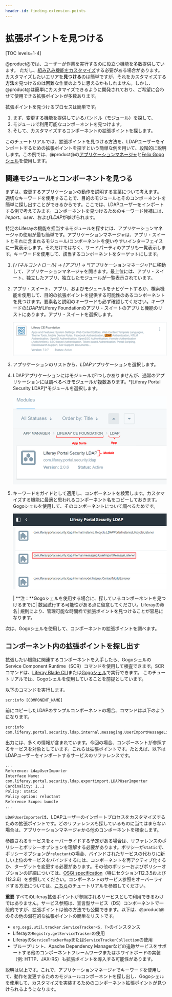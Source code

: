 ```yaml
---
header-id: finding-extension-points
---
```


# 拡張ポイントを見つける

[TOC levels=1-4]

@product@では、ユーザーが作業を実行するのに役立つ機能を多数提供しています。
ただし、[組み込み機能をカスタマイズ](/docs/7-1/tutorials/-/knowledge_base/t/customizing)する必要がある場合があります。
カスタマイズしたいエリアを**見つける**のは簡単ですが、それをカスタマイズする**方法**を見つけるのは困難な作業のように思えるかもしれません。しかし、@product@は簡単にカスタマイズできるように開発されており、ご希望に合わせて使用できる拡張ポイントが多数あります。

拡張ポイントを見つけるプロセスは簡単です。

1. まず、変更する機能を提供しているバンドル（モジュール）を探して、
3. モジュールで利用可能なコンポーネントを見つけます。
4. そして、カスタマイズするコンポーネントの拡張ポイントを探します。

このチュートリアルでは、拡張ポイントを見つける方法を、LDAPユーザーをインポートするための拡張ポイントを探すという簡単な例を用いて、段階的に説明します。この例では、@product@の[アプリケーションマネージャ](/docs/7-1/user/-/knowledge_base/u/managing-and-configuring-apps#using-the-app-manager)と[Felix Gogoシェル](/docs/7-1/reference/-/knowledge_base/r/using-the-felix-gogo-shell)を使用します。

## 関連モジュールとコンポーネントを見つる

まずは、変更するアプリケーションの動作を説明する言葉について考えます。
適切なキーワードを使用することで、目的のモジュールとそのコンポーネントを簡単に探し出すことができるからです。ここでは、LDAPユーザーをインポートする例で考えてみます。コンポーネントを見つけるためのキーワード候補には、*import*、*user*、および*LDAP*が挙げられます。

特定のLiferayの機能を担当するモジュールを探すには、アプリケーションマネージャの使用が最も簡単です。アプリケーションマネージャは、アプリ・スイートとそれに含まれるモジュール/コンポーネントを使いやすいインターフェイスに一覧表示します。それだけではなく、サードパーティのアプリも一覧表示します。キーワードを使用して、該当するコンポーネントをターゲットにします。

1. *[パネルコントロール]* → *[アプリ]* → *[アプリケーションマネージャ]*に移動して、アプリケーションマネージャを開きます。最上位には、アプリ・スイート、独立したアプリ、独立したモジュールが一覧表示されています。

2. アプリ・スイート、アプリ、およびモジュールをナビゲートするか、検索機能を使用して、目的の拡張ポイントを提供する可能性のあるコンポーネントを見つけます。要素名と説明のキーワードも必ず確認してください。キーワードの*LDAP*がLiferay Foundationのアプリ・スイートのアプリと機能のリストにあります。アプリ・スイートを選択します。

   ![図1：Liferay Foundationのアプリスイートには、LDAP認証アプリケーションが含まれています。](../../images/ldap-keyword-app-manager.png)

3. アプリケーションのリストから、*LDAP*アプリケーションを選択します。

4. LDAPアプリケーションにはモジュールが1つしかありませんが、通常のアプリケーションには調べるべきモジュールが複数あります。*[Liferay Portal Security LDAP]*モジュールを選択します。

   ![図2：アプリケーションマネージャには、モジュール、パッケージ名、バージョン、およびステータスが一覧表示されます。](../../images/app-manager-breakdown.png)

5. キーワードをガイドとして適用し、コンポーネントを検索します。カスタマイズする機能に最適と思われるコンポーネント名をコピーしておきます。Gogoシェルを使用して、そのコンポーネントについて調べるためです。

   ![図3：コンポーネント名は、アプリケーションマネージャを使用して見つけることができます。](../../images/usermodellistener-component.png)

   | **注：**Gogoシェルを使用する場合に、探しているコンポーネントを見つけるまでに| 数回試行する可能性がある点に留意してください。Liferayの命名| 規則により、管理可能な時間枠で拡張ポイントを見つけることが容易になります。

次は、Gogoシェルを使用して、コンポーネントの拡張ポイントを調べます。

## コンポーネント内の拡張ポイントを探し出す

拡張したい機能に関連するコンポーネントを入手したら、GogoシェルのService Component Runtime（SCR）コマンドを使用して検査できます。SCRコマンドは、[Liferay Blade CLI](/docs/7-1/tutorials/-/knowledge_base/t/blade-cli)または[Gogoシェル](/docs/7-1/reference/-/knowledge_base/r/using-the-felix-gogo-shell)で実行できます。
このチュートリアルでは、Gogoシェルを使用していることを前提としています。

以下のコマンドを実行します。

    scr:info [COMPONENT_NAME]

前にコピーしたLDAPのサンプルコンポーネントの場合、コマンドは以下のようになります。

    scr:info com.liferay.portal.security.ldap.internal.messaging.UserImportMessageListener

出力には、多くの情報が含まれています。今回の場合、コンポーネントが参照するサービスを対象としています。これらは拡張ポイントです。たとえば、以下はLDAPユーザーをインポートするサービスのリファレンスです。

    ...
    Reference: LdapUserImporter
    Interface Name: com.liferay.portal.security.ldap.exportimport.LDAPUserImporter
    Cardinality: 1..1
    Policy: static
    Policy option: reluctant
    Reference Scope: bundle
    ...

`LDAPUserImporter`は、LDAPユーザーのインポートプロセスをカスタマイズするための拡張ポイントです。どのリファレンスも探しているものに当てはまらない場合は、アプリケーションマネージャから他のコンポーネントを検索します。

参照されるサービスをオーバーライドする予定がある場合は、リファレンスのポリシーとポリシーオプションを理解する必要があります。ポリシーが`static`で、ポリシーオプションが`reluctant`の場合、バインドされたサービスの代わりに新しい上位のサービスをバインドするには、コンポーネントを再アクティブ化するか、ターゲットを変更する必要があります。その他のポリシーおよびポリシーオプションの詳細については、[OSGi specification](https://osgi.org/download/r6/osgi.enterprise-6.0.0.pdf)（特にセクション112.3.5および112.3.6）を参照してください。コンポーネントのサービス参照をオーバーライドする方法については、[こちら](/docs/7-1/tutorials/-/knowledge_base/t/overriding-service-references)のチュートリアルを参照してください。

**重要** すべてのLiferay拡張ポイントが参照されるサービスとして利用できるわけではありません。サービス参照は、宣言型サービス（DS）コンポーネントで一般的ですが、拡張ポイントは他の方法でも公開できます。以下は、@product@のその他の潜在的な拡張ポイントの簡単なリストです。

- `org.osgi.util.tracker.ServiceTracker<S, T>`のインスタンス
- Liferayの`Registry.getServiceTracker`の使用
- Liferayの`ServiceTrackerMap`または`ServiceTrackerCollection`の使用
- ブループリント、Apache Dependency Managerなどの追跡サービスをサポートする他のコンポーネントフレームワークまたはホワイトボードの実装（例: HTTP、JAX-RS）も拡張ポイントを導入する可能性があります。

説明は以上です。これで、アプリケーションマネージャでキーワードを使用して、動作を変更するためのモジュールコンポーネントを探し出し、Gogoシェルを使用して、カスタマイズを実装するためのコンポーネント拡張ポイントが見つけられるようになります。

